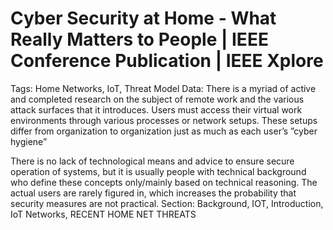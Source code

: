 # Cyber Security at Home - What Really Matters to People | IEEE Conference Publication | IEEE Xplore

Tags: Home Networks, IoT, Threat Model
Data: There is a myriad of active and completed research on the subject of remote work and the various attack surfaces that it introduces. Users must access their virtual work environments through various processes or network setups. These setups differ from organization to organization just as much as each user’s ”cyber hygiene”

There is no lack of technological means and advice to ensure secure operation of systems, but it is usually people with technical background who define these concepts only/mainly based on technical reasoning. The actual users are rarely figured in, which increases the probability that security measures are not practical.
Section: Background, IOT, Introduction, IoT Networks, RECENT HOME NET THREATS